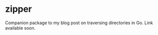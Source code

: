 zipper
======

Companion package to my blog post on traversing directories in Go. Link available soon.
